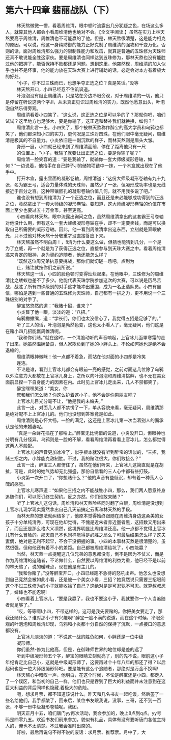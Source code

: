 <h1>第六十四章 翡丽战队（下）</h1>
<div id="content">&nbsp&nbsp&nbsp&nbsp&nbsp&nbsp&nbsp&nbsp
 林天熬微微一愣，看着周维清，眼中顿时流露出几分犹疑之色，在场这么多人，就算其他人都会小看周维清他也绝对不会。【全文字阅读.】虽然在实力上林天熬要高于周维清，周帷清也不可能嬴的了他。但是，林天熬很清楚，这是能力相克的原因。可以说，他这一身纯防御的能力正好克制了周维清的强攻和千变万化。否则的话，面对周维清那么强力的限制性能力和攻击，就算是普通的五珠修为天珠师还真不敢说能全胜这家伙。要是周维清也同样达到五珠修为，那林天熬也没有能胜过他的把握了，能否保持不败都还是问题。想到这里，他突然现，周维清的加入似乎也并不是坏事，他的能力放在天珠大赛上进行辅助的话，必定会对本方有着极大的好处。
 <br/>&nbsp&nbsp&nbsp&nbsp&nbsp&nbsp&nbsp&nbsp
 “小子，你不过三珠而已，也想争夺正选之位？真是笑话。”没等
 <br/>&nbsp&nbsp&nbsp&nbsp&nbsp&nbsp&nbsp&nbsp
 林天熬开口，小四已经忍不住讥讽道。
 <br/>&nbsp&nbsp&nbsp&nbsp&nbsp&nbsp&nbsp&nbsp
 叶泡泡没有阻止周维清，只是站在旁边冷眼旁观，对于周维清的一切，他只是停留在听说这两个字Jl，从未真正见识过周维清的实力，既然他愿意出头，叶泡泡自然乐得旁观。
 <br/>&nbsp&nbsp&nbsp&nbsp&nbsp&nbsp&nbsp&nbsp
 周维清看着小四笑了，“这么说，这正选之位是可以争的了？那就你吧，咱们试试？这里地方也足够大，要是你输了，这正选和替补我们就换换，如何？”
 <br/>&nbsp&nbsp&nbsp&nbsp&nbsp&nbsp&nbsp&nbsp
 周维清此言一出，小四笑了，那个被林天熬称作醉宝的高大学员和乌鸦也都笑了，他们都深知小四的实力，更何况是三珠对四珠，在他们眼中毫无疑问，周维清是极其的不自量力。小炎依旧是一副沉默的样子，而林天熬则是眉头大皱。
 <br/>&nbsp&nbsp&nbsp&nbsp&nbsp&nbsp&nbsp&nbsp
 身形一展，小四就已经来到了周维清面前，停在了距离他只有一尺
 <br/>&nbsp&nbsp&nbsp&nbsp&nbsp&nbsp&nbsp&nbsp
 的位置上，“小子，我输了就要让出正选之位，要是你输了呢？”
 <br/>&nbsp&nbsp&nbsp&nbsp&nbsp&nbsp&nbsp&nbsp
 周维清一脸笑容的道：“要是我输了，就输你一套大师级凝形卷轴，如何？”一边说着，他抬手在自己脖子Jl的储物项链中一抹，一个木盒就出现在了他手中。
 <br/>&nbsp&nbsp&nbsp&nbsp&nbsp&nbsp&nbsp&nbsp
 打开木盒，露出里面的凝形卷轴，周惟清道：“这份大师级凝形卷轴有九十九张，名为霸王弓，适合力量体珠的天珠师，虽然少了一张，但凝形成功率也是无线接近于百分之百。这种带镶嵌孔的凝形卷轴价值几何，就不用我多说了吧。”
 <br/>&nbsp&nbsp&nbsp&nbsp&nbsp&nbsp&nbsp&nbsp
 谁也没有想到周维清为了一个正选之位，而且还是未必能够成功得到的正选之位，竟然拿出了一套大师级的凝形卷轴。要知道，这大师级凝形卷轴的价值在市面上至少也要过五十万金币，甚至更高。
 <br/>&nbsp&nbsp&nbsp&nbsp&nbsp&nbsp&nbsp&nbsp
 小四看向林天熬，眼中流露出询问之色，虽然周维清拿出的这套霸王弓卷轴对他没什么用，但有这么一套大峄级凝形卷轴在手，却不一定要卖钱，而是可以换取自己所需要的凝形卷轴。因此，他一看到周维清拿出这东西，立刻就是双眼放光，只不过他对林天熬十分敬重才没直接答应下来。
 <br/>&nbsp&nbsp&nbsp&nbsp&nbsp&nbsp&nbsp&nbsp
 林天熬虽然不明白周！，!i清为什么要这么做，但猜也能猜到几分，一个是为了立威，再一个就是为了获得正选之位，直接参与到天珠大赛之中。看着周维清递来肯定的眼神，身为契约追随者，他还能怎么样？
 <br/>&nbsp&nbsp&nbsp&nbsp&nbsp&nbsp&nbsp&nbsp
 “既然这位周兄弟执意要挑战，那你们就切磋一场吧。点到为
 <br/>&nbsp&nbsp&nbsp&nbsp&nbsp&nbsp&nbsp&nbsp
 止，赌注就按你们之前所说。”
 <br/>&nbsp&nbsp&nbsp&nbsp&nbsp&nbsp&nbsp&nbsp
 林天熬这一话，小四的脸色顿时变得灿烂起来，在他眼中，三珠修为的周维清比之蝼蚁也差不了多少。他能代表天珠学院参加这次的大赛，可以说是历尽苦战，战胜了所有四珠级别的对手这才能冲出重围，成为一名正选队员。小四有自信，哪怕是遇到一些普通的五珠修为天珠师，自己都有一拼之力，更不用说一个三珠级别的对手了。
 <br/>&nbsp&nbsp&nbsp&nbsp&nbsp&nbsp&nbsp&nbsp
 醉宝悠悠然的道：“我赌十招，谁来？”
 <br/>&nbsp&nbsp&nbsp&nbsp&nbsp&nbsp&nbsp&nbsp
 小炎瞥了他一眼，淡淡的道：“八招。”
 <br/>&nbsp&nbsp&nbsp&nbsp&nbsp&nbsp&nbsp&nbsp
 乌鸦撇撇嘴，道：“学长们，你们也太没信心了，我觉得五招是足够了的。”
 <br/>&nbsp&nbsp&nbsp&nbsp&nbsp&nbsp&nbsp&nbsp
 听了三人的话，叶泡泡是勃然色变，这也太小看人了，毫无疑问，他们这是在赌小四几招能嬴周帷清呢。
 <br/>&nbsp&nbsp&nbsp&nbsp&nbsp&nbsp&nbsp&nbsp
 “我和你们赌。”就在这时，一个清脆动听的声音响起，上官冰儿面罩寒霜的走了出来，她虽然温婉备良，但人家欺负到了她的小胖头上，不论如何她也是绝不会退缩的。
 <br/>&nbsp&nbsp&nbsp&nbsp&nbsp&nbsp&nbsp&nbsp
 周维清眼神微眯！他一点都不着急，而站在他对面的小四却是冷笑
 <br/>&nbsp&nbsp&nbsp&nbsp&nbsp&nbsp&nbsp&nbsp
 连连。
 <br/>&nbsp&nbsp&nbsp&nbsp&nbsp&nbsp&nbsp&nbsp
 不论是谁，看到上官冰儿都会有眼前一亮的感觉，之前对面这几位除了乌鸦以外注意力大都放在上官冰儿身上，之所以向叶泡泡和周维清挑衅，也不无在美女面前显捏一下自身能力的因素在内。此时见上官冰儿走出来，几人不禁都笑了。
 <br/>&nbsp&nbsp&nbsp&nbsp&nbsp&nbsp&nbsp&nbsp
 醉宝嘿嘿笑道：“美女，你
 <br/>&nbsp&nbsp&nbsp&nbsp&nbsp&nbsp&nbsp&nbsp
 您和我们怎么赌？你这么护着这小子，他不会是你男朋友吧？
 <br/>&nbsp&nbsp&nbsp&nbsp&nbsp&nbsp&nbsp&nbsp
 上官冰儿目光分毫不让，“他是我的未婚夫。”
 <br/>&nbsp&nbsp&nbsp&nbsp&nbsp&nbsp&nbsp&nbsp
 此言一出，对面几人都不禁愣了一下，单从容貌来看，毫无疑问，周维清那是绝对配不上上官冰儿的。他们也没想到答案竟是如此。
 <br/>&nbsp&nbsp&nbsp&nbsp&nbsp&nbsp&nbsp&nbsp
 周维清则是心怀大畅，一脸的满足，这还是上官冰儿第一次当着别人的面承认是他的未婚妻呢。
 <br/>&nbsp&nbsp&nbsp&nbsp&nbsp&nbsp&nbsp&nbsp
 “真是一朵鲜花插在了那啥上。”醉宝无比惋惜的说道，小炎没开口，但眼神也分明有几分怪异。乌鸦则是一脸的不解，看看周维清再看看上官冰儿，怎么都觉得这两人不般配。
 <br/>&nbsp&nbsp&nbsp&nbsp&nbsp&nbsp&nbsp&nbsp
 上官冰儿的声音更加冰冷了，似乎根本就没有听到醉宝的话似的，“三招，我赌三招之内，小胖能克敌制胜。不过，我的赌注很大，你们敢接么？”
 <br/>&nbsp&nbsp&nbsp&nbsp&nbsp&nbsp&nbsp&nbsp
 此言一出，醉宝三人都愣住了，虽然在他们听来，上官冰儿这简直就是在胡扯，可是，此时的她气势却无比强盛，那份自信看的三人心中都有些打鼓。
 <br/>&nbsp&nbsp&nbsp&nbsp&nbsp&nbsp&nbsp&nbsp
 小炎第一次开口了，“你想赌什么？”他的声音有些低沉，却有着一种荡人心魄的感觉。
 <br/>&nbsp&nbsp&nbsp&nbsp&nbsp&nbsp&nbsp&nbsp
 上官冰儿寒声道：“如果他三招之内不能战胜小四，那么，我们两人愿意终身追随你们，可以签订终生契约。反之亦然。你们谁敢来赌？”
 <br/>&nbsp&nbsp&nbsp&nbsp&nbsp&nbsp&nbsp&nbsp
 听了上官冰儿这句话，周维清和林天熬险些同时翻了白眼，周维清是没想到上官冰儿现学现卖竟然拿出自己几天前搞定云离和林天熬的手段。
 <br/>&nbsp&nbsp&nbsp&nbsp&nbsp&nbsp&nbsp&nbsp
 而林天熬的想法就纠结多了，他原本觉得始终跟随在周维清身边这柔美的女孩子十分单纯清秀，可现在他却觉得，不愧是近朱者赤近墨者黑，这招数又用出来了，而且还是那么格大义凛然，这境界明显比周维清还高。他一点都不觉得上官冰儿有什么冒险的。那天自己不也同样觉得是必胜之局么？可最后结果怎么样？这夫妻俩，绝对是无利不起早，不会干没把握的事。小四的本事林天熬是很清楚的，虽然很强，但和他还有着不小的差距。自己都被周维清给坑了，小四能嬴？
 <br/>&nbsp&nbsp&nbsp&nbsp&nbsp&nbsp&nbsp&nbsp
 当然，林天熬一点提醒这几位兄弟的意思都没有，倒不是因为不仗义，而是作为周维清的追随者，不论做什么，自然要以周维清的利益为重，他已经不是以前的林天熬了，说的暧昧点，现在他是有主儿的。
 <br/>&nbsp&nbsp&nbsp&nbsp&nbsp&nbsp&nbsp&nbsp
 “我和你赌了。”没等醉宝开口，小四已经跑不急待的怒吼出声。他怎么也没想到自己竞然会被如此小看，还是被一个美女小看，三招？她竟然说只需要三招眼前这个不过三珠修为的小子就能收拾了自己？这绝对是是可忍孰不可忍。就算叔叔忍了，婶婶也不能忍啊!
 <br/>&nbsp&nbsp&nbsp&nbsp&nbsp&nbsp&nbsp&nbsp
 小四看着上官冰儿，“要是我嬴了，我也不要这小子，我就要你一个人当追随者就足够了。”
 <br/>&nbsp&nbsp&nbsp&nbsp&nbsp&nbsp&nbsp&nbsp
 “哎，等等啊!小四，不带这样的。这可是我先要赌的。你把美女要走了，那我还赌什么？谁对那小子有兴趣啊!”醉宝一脸不满的说道，而在这个时候，冷眼旁观的叶泡泡和周维清却现，乌鸦和小炎都十分自然的保持了沉默，一点接口的意思都没有。
 <br/>&nbsp&nbsp&nbsp&nbsp&nbsp&nbsp&nbsp&nbsp
 上官冰儿淡淡的道：“不说这一战的胜负如何，小胖还是一位中级
 <br/>&nbsp&nbsp&nbsp&nbsp&nbsp&nbsp&nbsp&nbsp
 凝形师。
 <br/>&nbsp&nbsp&nbsp&nbsp&nbsp&nbsp&nbsp&nbsp
 你们虽然-修为比他高，但是，在御珠师世界的地位却是差的远了
 <br/>&nbsp&nbsp&nbsp&nbsp&nbsp&nbsp&nbsp&nbsp
 听到中级凝形师五个字，醉宝的眼睛立刻就亮了，别的先不说，眼前这小子年纪肯定比自己小，这就是中级凝形师了，这要再过个十年八年的那还了得？以后起码也是一位大师级凝形师吧。要是能有这么个追随者，那绝对是万金不换啊!
 <br/>&nbsp&nbsp&nbsp&nbsp&nbsp&nbsp&nbsp&nbsp
 林天熬心中暗叹一声，他明白，在这个时候，不论是醉宝还是小四，都走入了一个误区，和当初的自己一样，他们也只是吞到了巨大的利益而并未注意到在这巨大利益的背后同样也隐藏.着极大的危险。
 <br/>&nbsp&nbsp&nbsp&nbsp&nbsp&nbsp&nbsp&nbsp
 呃，想求月票，都不知道该说什么。昨天和几名书友一起吃饭，然后签了一些名给他们，我手都酸了，回来后，某位书友跟我说，没事，三哥，还不到一百张，不够一份中级凝形卷轴呢。我团。
 <br/>&nbsp&nbsp&nbsp&nbsp&nbsp&nbsp&nbsp&nbsp
 明天正月十五，咱们唐门yy再次活动，我会参加的，晚上8点到q点。yy号码是四零九五。欢迎书友们前来参加。貌似有礼品，具体有没有要听唐门各位主持人的，俺也不太清楚。不过我会准时出席的。
 <br/>&nbsp&nbsp&nbsp&nbsp&nbsp&nbsp&nbsp&nbsp
 好啦，最后再说句不得不说的废话：求月票、推荐票。月中了，大
 <br/>&nbsp&nbsp&nbsp&nbsp&nbsp&nbsp&nbsp&nbsp
 <br/>&nbsp&nbsp&nbsp&nbsp&nbsp&nbsp&nbsp&nbsp
</div>
